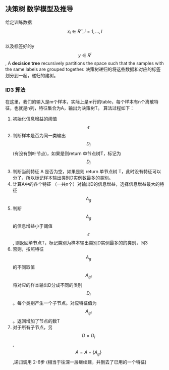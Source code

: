 ## 决策树 数学模型及推导

给定训练数据
$$x_i \in R^n, i=1,…,l$$  
以及标签好的y 
$$y \in R^l$$, 
A **decision tree** recursively partitions the space such that the samples with the same labels are grouped together. 
决策树递归的将这些数据和对应的标签划分到一起，递归的建树。


### ID3 算法
在这里，我们的输入是m个样本，实际上是m行的table，每个样本有n个离散特征，也就是n列，特征集合为A，输出为决策树T。
算法过程如下：
1. 初始化信息增益的阈值 $$\epsilon$$
2. 判断样本是否为同一类输出 $$D_i$$ (有没有到叶节点)，如果是则return 单节点树T，标记为$$D_i$$
3. 判断当前特征 A 是否为空，如果是则 return 单节点树 T，此时没有特征可以分了，所以标记样本输出类别D实例数最多的类别。
4. 计算A中的各个特征 （一共n个）对输出D的信息增益，选择信息增益最大的特征$$A_g$$
5. 判断$$A_g$$的信息增益小于阈值$$\epsilon$$, 则返回单节点T，标记类别为样本输出类别D实例最多的的类别，同3
6. 否则，按照特征$$A_g$$的不同取值$$A_{gi}$$将对应的样本输出D分成不同的类别$$D_i$$。每个类别产生一个子节点。对应特征值为$$A_{gi}$$。返回增加了节点的数T
7. 对于所有子节点，另 $$D = D_i$$ , $$A = A - \{A_g\}$$,递归调用 2-6步 (相当于往深一层继续建，并删去了已用的一个特征) 



